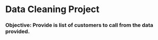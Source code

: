 # Data Cleaning Project

### Objective: Provide is list of customers to call from the data provided. 

